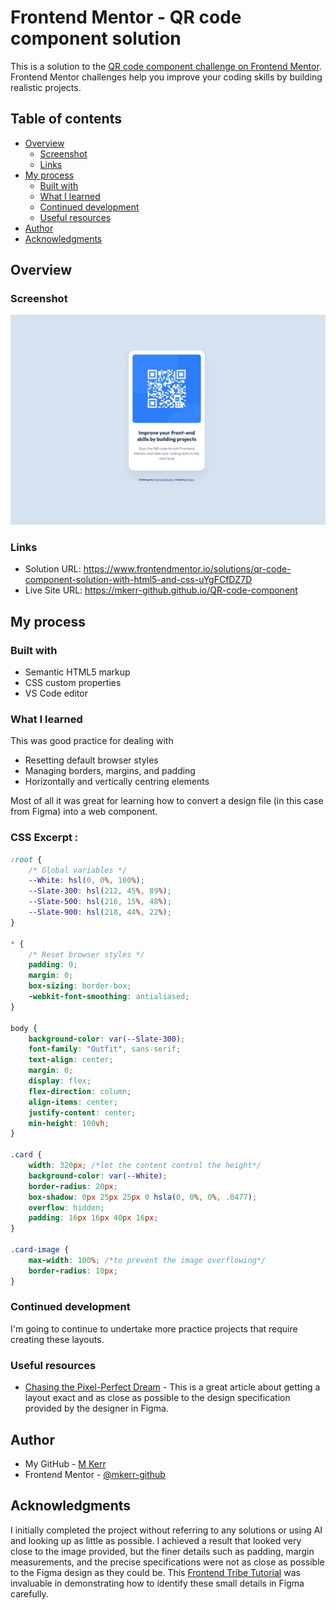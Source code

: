 # Frontend Mentor - QR code component solution

This is a solution to the [QR code component challenge on Frontend Mentor](https://www.frontendmentor.io/challenges/qr-code-component-iux_sIO_H). Frontend Mentor challenges help you improve your coding skills by building realistic projects. 

## Table of contents

- [Overview](#overview)
  - [Screenshot](#screenshot)
  - [Links](#links)
- [My process](#my-process)
  - [Built with](#built-with)
  - [What I learned](#what-i-learned)
  - [Continued development](#continued-development)
  - [Useful resources](#useful-resources)
- [Author](#author)
- [Acknowledgments](#acknowledgments)

## Overview

### Screenshot

![](./screenshot.jpg)


### Links

- Solution URL: https://www.frontendmentor.io/solutions/qr-code-component-solution-with-html5-and-css-uYgFCfDZ7D
- Live Site URL: https://mkerr-github.github.io/QR-code-component

## My process

### Built with

- Semantic HTML5 markup
- CSS custom properties
- VS Code editor

### What I learned

This was good practice for dealing with 
- Resetting default browser styles
- Managing borders, margins, and padding
- Horizontally and vertically centring elements

Most of all it was great for learning how to convert a design file (in this case from Figma) into a web component.

### CSS Excerpt :
```css
:root {
    /* Global variables */
    --White: hsl(0, 0%, 100%);
    --Slate-300: hsl(212, 45%, 89%);
    --Slate-500: hsl(216, 15%, 48%);
    --Slate-900: hsl(218, 44%, 22%);
}

* {
    /* Reset browser styles */
    padding: 0;
    margin: 0;
    box-sizing: border-box;
    -webkit-font-smoothing: antialiased;
}

body {
    background-color: var(--Slate-300);
    font-family: "Outfit", sans-serif;
    text-align: center;
    margin: 0;
    display: flex;
    flex-direction: column;
    align-items: center;
    justify-content: center;
    min-height: 100vh;
}

.card {
    width: 320px; /*let the content control the height*/
    background-color: var(--White);
    border-radius: 20px;
    box-shadow: 0px 25px 25px 0 hsla(0, 0%, 0%, .0477);
    overflow: hidden;
    padding: 16px 16px 40px 16px;
}

.card-image {
    max-width: 100%; /*to prevent the image overflowing*/
    border-radius: 10px;
}
```

### Continued development

I'm going to continue to undertake more practice projects that require creating these layouts.


### Useful resources

- [Chasing the Pixel-Perfect Dream](https://www.joshwcomeau.com/css/pixel-perfection/) - This is a great article about getting a layout exact and as close as possible to the design specification provided by the designer in Figma.

## Author

- My GitHub - [M Kerr](https://github.com/mkerr-github)
- Frontend Mentor - [@mkerr-github](https://www.frontendmentor.io/profile/mkerr-github)

## Acknowledgments

I initially completed the project without referring to any solutions or using AI and looking up as little as possible. I achieved a result that looked very close to the image provided, but the finer details such as padding, margin measurements, and the precise specifications were not as close as possible to the Figma design as they could be. 
This [Frontend Tribe Tutorial](https://www.youtube.com/watch?v=MOsWTckRPfk) was invaluable in demonstrating how to identify these small details in Figma carefully.

